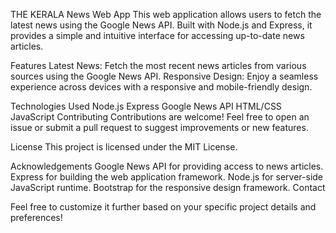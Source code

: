 THE KERALA News Web App
 This web application allows users to fetch the latest news using the Google News API. Built with Node.js and Express, it provides a simple and intuitive interface for accessing up-to-date news articles.

Features
Latest News: Fetch the most recent news articles from various sources using the Google News API.
Responsive Design: Enjoy a seamless experience across devices with a responsive and mobile-friendly design.


Technologies Used
Node.js
Express
Google News API
HTML/CSS
JavaScript
Contributing
Contributions are welcome! Feel free to open an issue or submit a pull request to suggest improvements or new features.

License
This project is licensed under the MIT License.

Acknowledgements
Google News API for providing access to news articles.
Express for building the web application framework.
Node.js for server-side JavaScript runtime.
Bootstrap for the responsive design framework.
Contact


Feel free to customize it further based on your specific project details and preferences!
